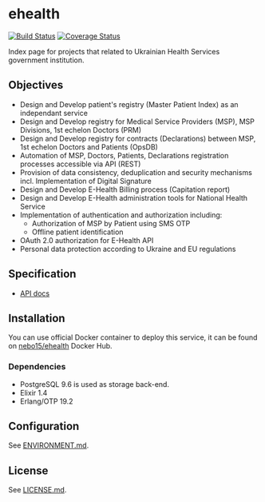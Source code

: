 # ehealth

[![Build Status](https://travis-ci.org/Nebo15/ehealth.api.svg?branch=master)](https://travis-ci.org/Nebo15/ehealth.api) [![Coverage Status](https://coveralls.io/repos/github/Nebo15/ehealth.api/badge.svg?branch=master)](https://coveralls.io/github/Nebo15/ehealth.api?branch=master)

Index page for projects that related to Ukrainian Health Services government institution.

## Objectives
* Design and Develop patient's registry (Master Patient Index) as an independant service
* Design and Develop registry for Medical Service Providers (MSP), MSP Divisions, 1st echelon Doctors (PRM)
* Design and Develop registry for contracts (Declarations) between MSP, 1st echelon Doctors and Patients (OpsDB)
* Automation of MSP, Doctors, Patients, Declarations registration processes accessible via API (REST)
* Provision of data consistency, deduplication and security mechanisms incl. Implementation of Digital Signature
* Design and Develop E-Health Billing process (Capitation report)
* Design and Develop E-Health administration tools for National Health Service
* Implementation of authentication and authorization including:
  * Authorization of MSP by Patient using SMS OTP 
  * Offline patient identification
* OAuth 2.0 authorization for E-Health API
* Personal data protection according to Ukraine and EU regulations

## Specification

- [API docs](http://docs.uaehealthapi.apiary.io/#reference/public.-medical-service-provider-integration-layer)

## Installation

You can use official Docker container to deploy this service, it can be found on [nebo15/ehealth](https://hub.docker.com/r/nebo15/ehealth/) Docker Hub.

### Dependencies

- PostgreSQL 9.6 is used as storage back-end.
- Elixir 1.4
- Erlang/OTP 19.2

## Configuration

See [ENVIRONMENT.md](docs/ENVIRONMENT.md).

## License

See [LICENSE.md](LICENSE.md).
